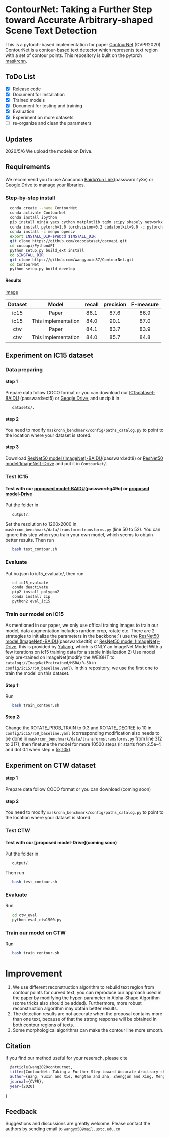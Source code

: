 # ContourNet: Taking a Further Step toward Accurate Arbitrary-shaped Scene Text Detection

This is a pytorch-based implementation for paper [ContourNet](https://arxiv.org/abs/2004.04940) (CVPR2020). ContourNet is a contour-based text detector which represents text region with a set of contour points. This repository is built on the pytorch [maskrcnn](https://github.com/facebookresearch/maskrcnn-benchmark).

## ToDo List

- [x] Release code
- [x] Document for Installation
- [x] Trained models
- [x] Document for testing and training
- [x] Evaluation
- [x] Experiment on more datasets
- [ ] re-organize and clean the parameters

## Updates
2020/5/6 We upload the models on Drive.

## Requirements

We recommend you to use Anaconda [BaiduYun Link](https://pan.baidu.com/s/1_J9INU-UpiT43qormibAuw)(passward:1y3v) or [Geogle Drive](https://drive.google.com/file/d/1H64lTpR3xzlSRfUxfZa4dOhAYZJcO7RU/view?usp=sharing) to manage your libraries.


### Step-by-step install

```bash
  conda create --name ContourNet
  conda activate ContourNet
  conda install ipython
  pip install ninja yacs cython matplotlib tqdm scipy shapely networkx pandas
  conda install pytorch=1.0 torchvision=0.2 cudatoolkit=9.0 -c pytorch
  conda install -c menpo opencv
  export INSTALL_DIR=$PWDcd $INSTALL_DIR
  git clone https://github.com/cocodataset/cocoapi.git
  cd cocoapi/PythonAPI
  python setup.py build_ext install
  cd $INSTALL_DIR
  git clone https://github.com/wangyuxin87/ContourNet.git
  cd ContourNet
  python setup.py build develop
```
#### Results
[image](https://github.com/wangyuxin87/ContourNet/blob/master/demo/display.png)

|        Dataset       	|        Model       	| recall 	| precision 	| F-measure 	|
|:------------------: |:------------------:	|:---------:	|:------:	|:---------:	|
|        ic15       	|      Paper   	|    86.1   	|     87.6   	|    86.9   	|   
|        ic15       	|  This implementation 	|    84.0   	|     90.1   	|    87.0   	| 
|        ctw       	|      Paper   	|    84.1   	|     83.7   	|    83.9   	|   
|        ctw       	|  This implementation 	|    84.0   	|     85.7   	|    84.8   	| 

## Experiment on IC15 dataset
### Data preparing 
#### step 1
   Prepare data follow COCO format or you can download our [IC15dataset-BAIDU](https://pan.baidu.com/s/1GbF0PnWDKw3qn2o2XgpB7Q) (passward:ect5) or [Geogle Drive](https://drive.google.com/file/d/1ZWRQWJwhydoCsqdNlX80y94cKQedUywO/view?usp=sharing), and unzip it in 
```bash
   datasets/.
```
#### step 2
You need to modify ```maskrcnn_benchmark/config/paths_catalog.py``` to point to the location where your dataset is stored.

#### step 3
Download [ResNet50 model (ImageNet)-BAIDU](https://pan.baidu.com/s/1nYePd4BgsBjhToeD2y1RbQ)(passward:edt8) or [ResNet50 model(ImageNet)-Drive](https://drive.google.com/file/d/1GZRktoRS4hoXmsCrucl3liLyMzl56WK7/view?usp=sharing) and put it in ```ContourNet/```. 

### Test IC15
#### Test with our [proposed model-BAIDU](https://pan.baidu.com/s/15xHgwUeMs-EYfHiBvNH0MQ)(password:g49o) or [proposed model-Drive](https://drive.google.com/drive/folders/10iJcEuR90tpkkyoIJ4Zq5r2xjwUWYYbc?usp=sharing)
Put the folder in 
```bash 
   output/.
```
Set the resolution to 1200x2000 in ```maskrcnn_benchmark/data/transformstransforms.py``` (line 50 to 52). You can ignore this step when you train your own model, which seems to obtain better results. Then run
```bash 
   bash test_contour.sh
```

### Evaluate
Put bo.json to ic15_evaluate/, then run
```bash 
   cd ic15_evaluate
   conda deactivate
   pip2 install polygon2
   conda install zip
   python2 eval_ic15
```

### Train our model on IC15
As mentioned in our paper, we only use offical training images to train our model, data augmentation includes random crop, rotate etc. There are 2 strategies to initialize the parameters in the backbone:1) use the [ResNet50 model (ImageNet)-BAIDU](https://pan.baidu.com/s/1nYePd4BgsBjhToeD2y1RbQ)(passward:edt8) or [ResNet50 model (ImageNet)-Drive](https://drive.google.com/file/d/1GZRktoRS4hoXmsCrucl3liLyMzl56WK7/view?usp=sharing), this is provided by [Yuliang](https://github.com/Yuliang-Liu/Box_Discretization_Network), which is ONLY an ImageNet Model With a few iterations on ic15 training data for a stable initialization.2) Use model only pre-trained on ImageNet(modify the WEIGHT to ```catalog://ImageNetPretrained/MSRA/R-50``` in ```config/ic15/r50_baseline.yaml```). In this repository, we use the first one to train the model on this dataset.
#### Step 1:
Run
```bash 
   bash train_contour.sh
```
#### Step 2:
   Change the ROTATE_PROB_TRAIN to 0.3 and ROTATE_DEGREE to 10 in ```config/ic15/r50_baseline.yaml``` (corresponding modification also needs to be done in ```maskrcnn_benchmark/data/transformstransforms.py``` from line 312 to 317), then finetune the model for more 10500 steps (lr starts from 2.5e-4 and dot 0.1 when step = [5k,10k](optional)).

## Experiment on CTW dataset
#### step 1
   Prepare data follow COCO format or you can download (coming soon)
#### step 2
   You need to modify ```maskrcnn_benchmark/config/paths_catalog.py``` to point to the location where your dataset is stored.
   
### Test CTW
#### Test with our [proposed model-Drive](coming soon)
Put the folder in 
```bash 
   output/.
```  
Then run
```bash 
   bash test_contour.sh
```
### Evaluate
Run
```bash 
   cd ctw_eval
   python eval_ctw1500.py
```

### Train our model on CTW
Run
```bash 
   bash train_contour.sh
```
# Improvement
1. We use different reconstruction algorithm to rebuild text region from contour points for curved text, you can reproduce our approach used in the paper by modifying the hyper-parameter in Alpha-Shape Algorithm (some tricks also should be added). Furthermore, more robust reconstruction algorithm may obtain better results.
2. The detection results are not accurate when the proposal contains more than one text, because of that the strong response will be obtained in both contour regions of texts. 
3. Some morphological algorithms can make the contour line more smooth.

## Citation
If you find our method useful for your reserach, please cite
```bash 
  @article{wang2020contournet,
  title={ContourNet: Taking a Further Step toward Accurate Arbitrary-shaped Scene Text Detection},
  author={Wang, Yuxin and Xie, Hongtao and Zha, Zhengjun and Xing, Mengting and Fu, Zilong and Zhang, Yongdong},
  journal={CVPR},
  year={2020}
 ```
}

## Feedback
Suggestions and discussions are greatly welcome. Please contact the authors by sending email to ```wangyx58@mail.ustc.edu.cn```
